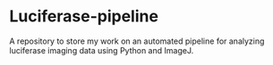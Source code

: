 # Luciferase-pipeline
A repository to store my work on an automated pipeline for analyzing luciferase imaging data using Python and ImageJ.
